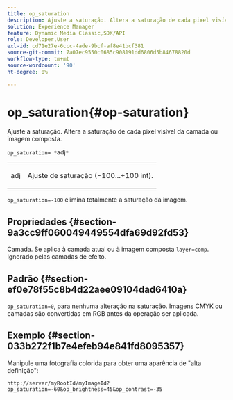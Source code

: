 ```yaml
---
title: op_saturation
description: Ajuste a saturação. Altera a saturação de cada pixel visível da camada ou imagem composta.
solution: Experience Manager
feature: Dynamic Media Classic,SDK/API
role: Developer,User
exl-id: cd71e27e-6ccc-4ade-9bcf-af8e41bcf381
source-git-commit: 7a07ec9550c0685c908191dd6806d5b84678820d
workflow-type: tm+mt
source-wordcount: '90'
ht-degree: 0%

---
```


# op_saturation{#op-saturation}

Ajuste a saturação. Altera a saturação de cada pixel visível da camada ou imagem composta.

`op_saturation= *`adj`*`

<table id="simpletable_5F118A28FE674B06A16F6F19C56B4594"> 
 <tr class="strow"> 
  <td class="stentry"> <p><span class="varname"> adj</span> </p> </td> 
  <td class="stentry"> <p>Ajuste de saturação (-100...+100 int). </p></td> 
 </tr> 
</table>

`op_saturation=-100` elimina totalmente a saturação da imagem.

## Propriedades {#section-9a3cc9ff060049449554dfa69d92fd53}

Camada. Se aplica à camada atual ou à imagem composta `layer=comp`. Ignorado pelas camadas de efeito.

## Padrão {#section-ef0e78f55c8b4d22aee09104dad6410a}

`op_saturation=0`, para nenhuma alteração na saturação. Imagens CMYK ou camadas são convertidas em RGB antes da operação ser aplicada.

## Exemplo {#section-033b272f1b7e4efeb94e841fd8095357}

Manipule uma fotografia colorida para obter uma aparência de &quot;alta definição&quot;:

`http://server/myRootId/myImageId?op_saturation=-60&op_brightness=45&op_contrast=-35`
